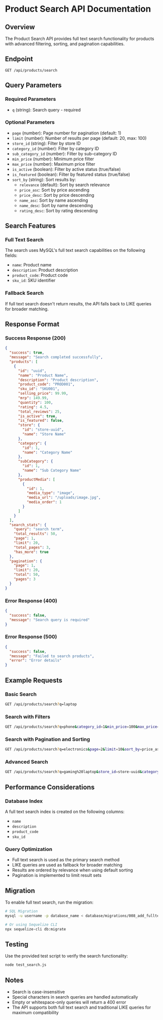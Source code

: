 # Product Search API Documentation

## Overview
The Product Search API provides full text search functionality for products with advanced filtering, sorting, and pagination capabilities.

## Endpoint
```
GET /api/products/search
```

## Query Parameters

### Required Parameters
- `q` (string): Search query - required

### Optional Parameters
- `page` (number): Page number for pagination (default: 1)
- `limit` (number): Number of results per page (default: 20, max: 100)
- `store_id` (string): Filter by store ID
- `category_id` (number): Filter by category ID
- `sub_category_id` (number): Filter by sub-category ID
- `min_price` (number): Minimum price filter
- `max_price` (number): Maximum price filter
- `is_active` (boolean): Filter by active status (true/false)
- `is_featured` (boolean): Filter by featured status (true/false)
- `sort_by` (string): Sort results by:
  - `relevance` (default): Sort by search relevance
  - `price_asc`: Sort by price ascending
  - `price_desc`: Sort by price descending
  - `name_asc`: Sort by name ascending
  - `name_desc`: Sort by name descending
  - `rating_desc`: Sort by rating descending

## Search Features

### Full Text Search
The search uses MySQL's full text search capabilities on the following fields:
- `name`: Product name
- `description`: Product description
- `product_code`: Product code
- `sku_id`: SKU identifier

### Fallback Search
If full text search doesn't return results, the API falls back to LIKE queries for broader matching.

## Response Format

### Success Response (200)
```json
{
  "success": true,
  "message": "Search completed successfully",
  "products": [
    {
      "id": "uuid",
      "name": "Product Name",
      "description": "Product description",
      "product_code": "PROD001",
      "sku_id": "SKU001",
      "selling_price": 99.99,
      "mrp": 149.99,
      "quantity": 100,
      "rating": 4.5,
      "total_reviews": 25,
      "is_active": true,
      "is_featured": false,
      "store": {
        "id": "store-uuid",
        "name": "Store Name"
      },
      "category": {
        "id": 1,
        "name": "Category Name"
      },
      "subCategory": {
        "id": 1,
        "name": "Sub Category Name"
      },
      "productMedia": [
        {
          "id": 1,
          "media_type": "image",
          "media_url": "/uploads/image.jpg",
          "media_order": 1
        }
      ]
    }
  ],
  "search_stats": {
    "query": "search term",
    "total_results": 50,
    "page": 1,
    "limit": 20,
    "total_pages": 3,
    "has_more": true
  },
  "pagination": {
    "page": 1,
    "limit": 20,
    "total": 50,
    "pages": 3
  }
}
```

### Error Response (400)
```json
{
  "success": false,
  "message": "Search query is required"
}
```

### Error Response (500)
```json
{
  "success": false,
  "message": "Failed to search products",
  "error": "Error details"
}
```

## Example Requests

### Basic Search
```bash
GET /api/products/search?q=laptop
```

### Search with Filters
```bash
GET /api/products/search?q=phone&category_id=1&min_price=100&max_price=1000&is_active=true
```

### Search with Pagination and Sorting
```bash
GET /api/products/search?q=electronics&page=2&limit=10&sort_by=price_asc
```

### Advanced Search
```bash
GET /api/products/search?q=gaming%20laptop&store_id=store-uuid&category_id=2&is_featured=true&sort_by=rating_desc&page=1&limit=20
```

## Performance Considerations

### Database Index
A full text search index is created on the following columns:
- `name`
- `description` 
- `product_code`
- `sku_id`

### Query Optimization
- Full text search is used as the primary search method
- LIKE queries are used as fallback for broader matching
- Results are ordered by relevance when using default sorting
- Pagination is implemented to limit result sets

## Migration
To enable full text search, run the migration:
```bash
# SQL Migration
mysql -u username -p database_name < database/migrations/008_add_fulltext_index_products.sql

# Or using Sequelize CLI
npx sequelize-cli db:migrate
```

## Testing
Use the provided test script to verify the search functionality:
```bash
node test_search.js
```

## Notes
- Search is case-insensitive
- Special characters in search queries are handled automatically
- Empty or whitespace-only queries will return a 400 error
- The API supports both full text search and traditional LIKE queries for maximum compatibility
